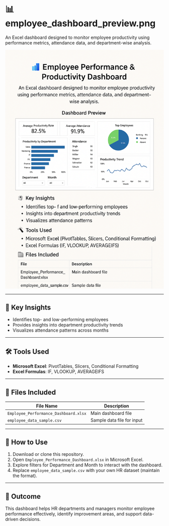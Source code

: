 # 📊 employee_dashboard_preview.png


An Excel dashboard designed to monitor employee productivity using performance metrics, attendance data, and department-wise analysis.

![Dashboard Preview](Employee%20Performance%20%26%20Productivity%20Dashboard.png)


---

## 🧠 Key Insights

- Identifies top- and low-performing employees  
- Provides insights into department productivity trends  
- Visualizes attendance patterns across months  

---

## 🛠️ Tools Used

- **Microsoft Excel**: PivotTables, Slicers, Conditional Formatting  
- **Excel Formulas**: IF, VLOOKUP, AVERAGEIFS  

---

## 📁 Files Included

| File Name                           | Description               |
|------------------------------------|---------------------------|
| `Employee_Performance_Dashboard.xlsx` | Main dashboard file        |
| `employee_data_sample.csv`         | Sample data file for input |

---

## 📌 How to Use

1. Download or clone this repository.
2. Open `Employee_Performance_Dashboard.xlsx` in Microsoft Excel.
3. Explore filters for Department and Month to interact with the dashboard.
4. Replace `employee_data_sample.csv` with your own HR dataset (maintain the format).

---

## 🚀 Outcome

This dashboard helps HR departments and managers monitor employee performance effectively, identify improvement areas, and support data-driven decisions.
